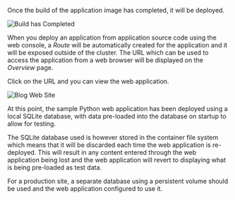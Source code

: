 Once the build of the application image has completed, it will be deployed.

![Build has Completed](../../assets/introduction/service-binding/03-build-has-completed.png)

When you deploy an application from application source code using the web console, a _Route_ will be automatically created for the application and it will be exposed outside of the cluster. The URL which can be used to access the application from a web browser will be displayed on the _Overview_ page.

Click on the URL and you can view the web application.

![Blog Web Site](../../assets/introduction/service-binding/03-blog-web-site.png)

At this point, the sample Python web application has been deployed using a local SQLite database, with data pre-loaded into the database on startup to allow for testing.

The SQLite database used is however stored in the container file system which means that it will be discarded each time the web application is re-deployed. This will result in any content entered through the web application being lost and the web application will revert to displaying what is being pre-loaded as test data.

For a production site, a separate database using a persistent volume should be used and the web application configured to use it.
